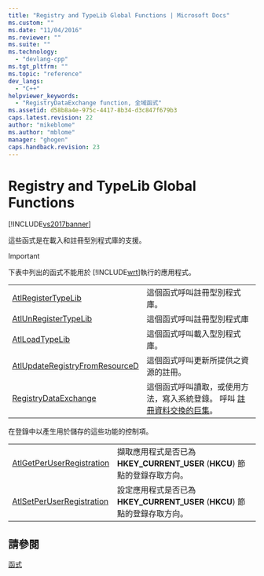 ```yaml
---
title: "Registry and TypeLib Global Functions | Microsoft Docs"
ms.custom: ""
ms.date: "11/04/2016"
ms.reviewer: ""
ms.suite: ""
ms.technology: 
  - "devlang-cpp"
ms.tgt_pltfrm: ""
ms.topic: "reference"
dev_langs: 
  - "C++"
helpviewer_keywords: 
  - "RegistryDataExchange function, 全域函式"
ms.assetid: d58b8a4e-975c-4417-8b34-d3c847f679b3
caps.latest.revision: 22
author: "mikeblome"
ms.author: "mblome"
manager: "ghogen"
caps.handback.revision: 23
---
```

# Registry and TypeLib Global Functions
[!INCLUDE[vs2017banner](../../assembler/inline/includes/vs2017banner.md)]

這些函式是在載入和註冊型別程式庫的支援。  
  
> [!IMPORTANT]
>  下表中列出的函式不能用於 [!INCLUDE[wrt](../../atl/reference/includes/wrt_md.md)]執行的應用程式。  
  
|||  
|-|-|  
|[AtlRegisterTypeLib](../Topic/AtlRegisterTypeLib.md)|這個函式呼叫註冊型別程式庫。|  
|[AtlUnRegisterTypeLib](../Topic/AtlUnRegisterTypeLib.md)|這個函式呼叫註冊型別程式庫|  
|[AtlLoadTypeLib](../Topic/AtlLoadTypeLib.md)|這個函式呼叫載入型別程式庫。|  
|[AtlUpdateRegistryFromResourceD](../Topic/AtlUpdateRegistryFromResourceD.md)|這個函式呼叫更新所提供之資源的註冊。|  
|[RegistryDataExchange](../Topic/RegistryDataExchange.md)|這個函式呼叫讀取，或使用方法，寫入系統登錄。  呼叫 [註冊資料交換的巨集](../../atl/reference/registry-data-exchange-macros.md)。|  
  
 在登錄中以產生用於儲存的這些功能的控制項。  
  
|||  
|-|-|  
|[AtlGetPerUserRegistration](../Topic/AtlGetPerUserRegistration.md)|擷取應用程式是否已為 **HKEY\_CURRENT\_USER** \(**HKCU**\) 節點的登錄存取方向。|  
|[AtlSetPerUserRegistration](../Topic/AtlSetPerUserRegistration.md)|設定應用程式是否已為 **HKEY\_CURRENT\_USER** \(**HKCU**\) 節點的登錄存取方向。|  
  
## 請參閱  
 [函式](../../atl/reference/atl-functions.md)